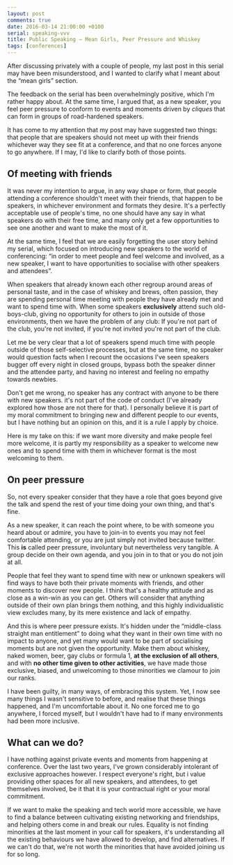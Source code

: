 ```yaml
---
layout: post
comments: true
date: 2016-03-14 21:00:00 +0100
serial: speaking-vvv
title: Public Speaking – Mean Girls, Peer Pressure and Whiskey
tags: [conferences]
---
```


After discussing privately with a couple of people, my last post in this serial may have been misunderstood, and I wanted to clarify what I meant about the “mean girls” section. 

The feedback on the serial has been overwhelmingly positive, which I'm rather happy about. At the same time, I argued that, as a new speaker, you feel peer pressure to conform to events and moments driven by _cliques_ that can form in groups of road-hardened speakers.

It has come to my attention that my post may have suggested two things: that people that are speakers should not meet up with their friends whichever way they see fit at a conference, and that no one forces anyone to go anywhere. If I may, I'd like to clarify both of those points.

## Of meeting with friends

It was never my intention to argue, in any way shape or form, that people attending a conference shouldn't meet with their friends, that happen to be speakers, in whichever environment and formats they desire. It's a perfectly acceptable use of people's time, no one should have any say in what speakers do with their free time, and many only get a few opportunities to see one another and want to make the most of it. 

At the same time, I feel that we are easily forgetting the user story behind my serial, which focused on introducing new speakers to the world of conferencing: “in order to meet people and feel welcome and involved, as a new speaker, I want to have opportunities to socialise with other speakers and attendees”. 

When speakers that already known each other regroup around areas of personal taste, and in the case of whiskey and brews, often passion, they are spending personal time meeting with people they have already met and want to spend time with. When some speakers **exclusively** attend such old-boys-club, giving no opportunity for others to join in outside of those environments, then we have the problem of any club: If you're not part of the club, you're not invited, if you're not invited you're not part of the club.

Let me be very clear that a lot of speakers spend much time with people outside of those self-selective processes, but at the same time, no speaker would question facts when I recount the occasions I've seen speakers bugger off every night in closed groups, bypass both the speaker dinner and the attendee party, and having no interest and feeling no empathy towards newbies.

Don't get me wrong, no speaker has any contract with anyone to be there with new speakers. it's not part of the code of conduct (I've already explored how those are not there for that). I personally believe it is part of my moral commitment to bringing new and different people to our events, but I have nothing but an opinion on this, and it is a rule I apply by choice.

Here is my take on this: if we want more diversity and make people feel more welcome, it is partly my responsibility as a speaker to welcome new ones and to spend time with them in whichever format is the most welcoming to them.

## On peer pressure

So, not every speaker consider that they have a role that goes beyond give the talk and spend the rest of your time doing your own thing, and that's fine.

As a new speaker, it can reach the point where, to be with someone you heard about or admire, you have to join-in to events you may not feel comfortable attending, or you are just simply not invited because twitter. This **is** called peer pressure, involuntary but nevertheless very tangible. A group decide on their own agenda, and you join in to that or you do not join at all.

People that feel they want to spend time with new or unknown speakers will find ways to have both their private moments with friends, and other moments to discover new people. I think that's a healthy attitude and as close as a win-win as you can get. Others will consider that anything outside of their own plan brings them nothing, and this highly individualistic view excludes many, by its mere existence and lack of empathy.

And this is where peer pressure exists. It's hidden under the “middle-class straight man entitlement” to doing what they want in their own time with no impact to anyone, and yet many would want to be part of socialising moments but are not given the opportunity. Make them about whiskey, naked women, beer, gay clubs or formula 1, **at the exclusion of all others**, and with **no other time given to other activities**, we have made those exclusive, biased, and unwelcoming to those minorities we clamour to join our ranks.

I have been guilty, in many ways, of embracing this system. Yet, I now see many things I wasn't sensitive to before, and realise that these things happened, and I'm uncomfortable about it. No one forced me to go anywhere, I forced myself, but I wouldn't have had to if many environments had been more inclusive. 

## What can we do?

I have nothing against private events and moments from happening at conference. Over the last two years, I've grown considerably intolerant of exclusive approaches however. I respect everyone's right, but i value providing other spaces for all new speakers, and attendees, to get themselves involved, be it that it is your contractual right or your moral commitment.

If we want to make the speaking and tech world more accessible, we have to find a balance between cultivating existing networking and friendships, and helping others come in and break our rules. Equality is not finding minorities at the last moment in your call for speakers, it's understanding all the existing behaviours we have allowed to develop, and find alternatives. If we can't do that, we're not worth the minorities that have avoided joining us for so long.